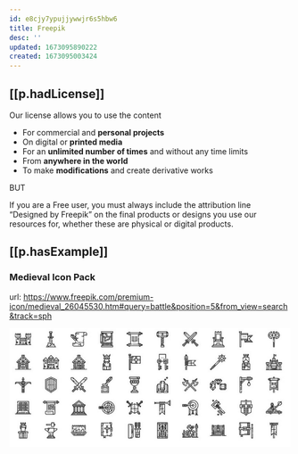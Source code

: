 ```yaml
---
id: e8cjy7ypujjywwjr6s5hbw6
title: Freepik
desc: ''
updated: 1673095890222
created: 1673095003424
---
```


## [[p.hadLicense]]

Our license allows you to use the content

-   For commercial and **personal projects**
-   On digital or **printed media**
-   For an **unlimited number of times** and without any time limits
-   From **anywhere in the world**
-   To make **modifications** and create derivative works

BUT 

If you are a Free user, you must always include the attribution line “Designed by Freepik” on the final products or designs you use our resources for, whether these are physical or digital products.

## [[p.hasExample]]

### Medieval Icon Pack

url: https://www.freepik.com/premium-icon/medieval_26045530.htm#query=battle&position=5&from_view=search&track=sph

![](/assets/images/2023-01-07-04-51-04.png)